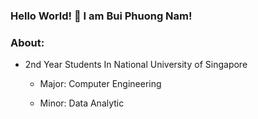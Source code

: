 ### Hello World! 👋  I am Bui Phuong Nam!

### About:
  
  - 2nd Year Students In National University of Singapore
    
    + Major: Computer Engineering
    
    + Minor: Data Analytic 
